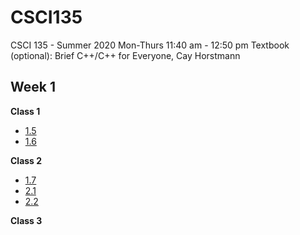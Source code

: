 # CSCI135
CSCI 135 - Summer 2020
Mon-Thurs 11:40 am - 12:50 pm
Textbook (optional): Brief C++/C++ for Everyone, Cay Horstmann 

## Week 1

**Class 1**
- [1.5](https://maryash.github.io/135/slides/1.5%20Analyzing%20Your%20First%20Program.pdf)
- [1.6](https://maryash.github.io/135/slides/1.6%20Errors.pdf)

**Class 2**
- [1.7](https://maryash.github.io/135/slides/1.7%20PS%20Algorithm%20Design.pdf)
- [2.1](https://maryash.github.io/135/slides/2.1%20Variables.pdf)
- [2.2](https://maryash.github.io/135/slides/2.2%20Arithmetic.pdf)

**Class 3**
